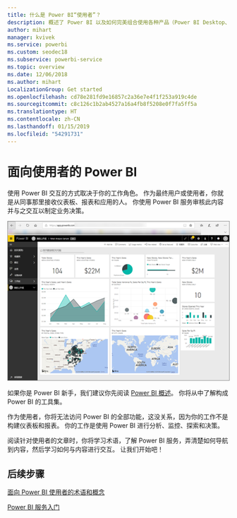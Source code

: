 ```yaml
---
title: 什么是 Power BI“使用者”？
description: 概述了 Power BI 以及如何完美组合使用各种产品（Power BI Desktop、Power BI 服务、Power BI 移动版、报表服务器、Power BI Embedded）。
author: mihart
manager: kvivek
ms.service: powerbi
ms.custom: seodec18
ms.subservice: powerbi-service
ms.topic: overview
ms.date: 12/06/2018
ms.author: mihart
LocalizationGroup: Get started
ms.openlocfilehash: cd78e281fd9e16857c2a36e7e4f1f253a919c4de
ms.sourcegitcommit: c8c126c1b2ab4527a16a4fb8f5208e0f7fa5ff5a
ms.translationtype: HT
ms.contentlocale: zh-CN
ms.lasthandoff: 01/15/2019
ms.locfileid: "54291731"
---
```

# <a name="power-bi-for-consumers"></a>面向使用者的 Power BI
使用 Power BI 交互的方式取决于你的工作角色。 作为最终用户或使用者，你就是从同事那里接收仪表板、报表和应用的人。 你使用 Power BI 服务审核此内容并与之交互以制定业务决策。

![Power BI 仪表板](media/end-user-consumer/power-bi-service.png)

如果你是 Power BI 新手，我们建议你先阅读 [Power BI 概述](../power-bi-overview.md)。 你将从中了解构成 Power BI 的工具集。

作为使用者，你将无法访问 Power BI 的全部功能，这没关系，因为你的工作不是构建仪表板和报表。 你的工作是使用 Power BI 进行分析、监控、探索和决策。

阅读针对使用者的文章时，你将学习术语，了解 Power BI 服务，弄清楚如何导航到内容，然后学习如何与内容进行交互。  让我们开始吧！

## <a name="next-steps"></a>后续步骤

[面向 Power BI 使用者的术语和概念](end-user-basic-concepts.md)

<!-- [Get started guide for *consumers*] -->
[Power BI 服务入门](../service-get-started.md)

